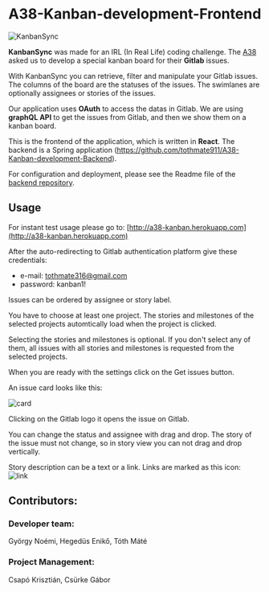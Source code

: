 # A38-Kanban-development-Frontend

![KanbanSync](public/board.jpg?raw=true "KanbanSync")

**KanbanSync** was made for an IRL (In Real Life) coding challenge. The [A38](https://www.a38.hu) asked us to develop a special kanban board for their **Gitlab** issues.

With KanbanSync you can retrieve, filter and manipulate your Gitlab issues. The columns of the board are the statuses of the issues. The swimlanes are optionally assignees or stories of the issues.

Our application uses **OAuth** to access the datas in Gitlab. We are using **graphQL API** to get the issues from Gitlab, and then we show them on a kanban board.

This is the frontend of the application, which is written in **React**.
The backend is a Spring application (https://github.com/tothmate911/A38-Kanban-development-Backend).

For configuration and deployment, please see the Readme file of the [backend repository](https://github.com/tothmate911/A38-Kanban-development-Backend).

## Usage

For instant test usage please go to:
[http://a38-kanban.herokuapp.com](http://a38-kanban.herokuapp.com)

After the auto-redirecting to Gitlab authentication platform give these credentials:

* e-mail: tothmate316@gmail.com
* password: kanban1!


Issues can be ordered by assignee or story label. 

You have to choose at least one project. The stories and milestones of the selected projects automtically load when the project is clicked.

Selecting the stories and milestones is optional. If you don't select any of them, all issues with all stories and milestones is requested from the selected projects.

When you are ready with the settings click on the Get issues button.

An issue card looks like this:

![card](public/card.jpg?raw=true "card")

Clicking on the Gitlab logo it opens the issue on Gitlab.

You can change the status and assignee with drag and drop. The story of the issue must not change, so in story view you can not drag and drop vertically.

Story description can be a text or a link. Links are marked as this icon: ![link](public/linkicon.jpg?raw=true "link")

## Contributors:

### Developer team:

György Noémi,
Hegedüs Enikő,
Tóth Máté

### Project Management:

Csapó Krisztián,
Csürke Gábor
